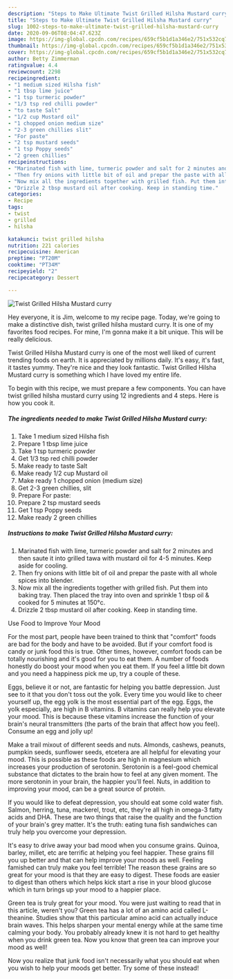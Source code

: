 ```yaml
---
description: "Steps to Make Ultimate Twist Grilled Hilsha Mustard curry"
title: "Steps to Make Ultimate Twist Grilled Hilsha Mustard curry"
slug: 1002-steps-to-make-ultimate-twist-grilled-hilsha-mustard-curry
date: 2020-09-06T08:04:47.623Z
image: https://img-global.cpcdn.com/recipes/659cf5b1d1a346e2/751x532cq70/twist-grilled-hilsha-mustard-curry-recipe-main-photo.jpg
thumbnail: https://img-global.cpcdn.com/recipes/659cf5b1d1a346e2/751x532cq70/twist-grilled-hilsha-mustard-curry-recipe-main-photo.jpg
cover: https://img-global.cpcdn.com/recipes/659cf5b1d1a346e2/751x532cq70/twist-grilled-hilsha-mustard-curry-recipe-main-photo.jpg
author: Betty Zimmerman
ratingvalue: 4.4
reviewcount: 2298
recipeingredient:
- "1 medium sized Hilsha fish"
- "1 tbsp lime juice"
- "1 tsp turmeric powder"
- "1/3 tsp red chilli powder"
- "to taste Salt"
- "1/2 cup Mustard oil"
- "1 chopped onion medium size"
- "2-3 green chillies slit"
- "For paste"
- "2 tsp mustard seeds"
- "1 tsp Poppy seeds"
- "2 green chillies"
recipeinstructions:
- "Marinated fish with lime, turmeric powder and salt for 2 minutes and then saute it into grilled tawa with mustard oil for 4-5 minutes. Keep aside for cooling."
- "Then fry onions with little bit of oil and prepar the paste with all whole spices into blender."
- "Now mix all the ingredients together with grilled fish. Put them into baking tray. Then placed the tray into oven and sprinkle 1 tbsp oil &amp; cooked for 5 minutes at 150°c."
- "Drizzle 2 tbsp mustard oil after cooking. Keep in standing time."
categories:
- Recipe
tags:
- twist
- grilled
- hilsha

katakunci: twist grilled hilsha 
nutrition: 221 calories
recipecuisine: American
preptime: "PT20M"
cooktime: "PT34M"
recipeyield: "2"
recipecategory: Dessert

---
```



![Twist Grilled Hilsha Mustard curry](https://img-global.cpcdn.com/recipes/659cf5b1d1a346e2/751x532cq70/twist-grilled-hilsha-mustard-curry-recipe-main-photo.jpg)

Hey everyone, it is Jim, welcome to my recipe page. Today, we're going to make a distinctive dish, twist grilled hilsha mustard curry. It is one of my favorites food recipes. For mine, I'm gonna make it a bit unique. This will be really delicious.

Twist Grilled Hilsha Mustard curry is one of the most well liked of current trending foods on earth. It is appreciated by millions daily. It's easy, it's fast, it tastes yummy. They're nice and they look fantastic. Twist Grilled Hilsha Mustard curry is something which I have loved my entire life.




To begin with this recipe, we must prepare a few components. You can have twist grilled hilsha mustard curry using 12 ingredients and 4 steps. Here is how you cook it.

<!--inarticleads1-->

##### The ingredients needed to make Twist Grilled Hilsha Mustard curry:

1. Take 1 medium sized Hilsha fish
1. Prepare 1 tbsp lime juice
1. Take 1 tsp turmeric powder
1. Get 1/3 tsp red chilli powder
1. Make ready to taste Salt
1. Make ready 1/2 cup Mustard oil
1. Make ready 1 chopped onion (medium size)
1. Get 2-3 green chillies, slit
1. Prepare For paste:
1. Prepare 2 tsp mustard seeds
1. Get 1 tsp Poppy seeds
1. Make ready 2 green chillies




<!--inarticleads2-->

##### Instructions to make Twist Grilled Hilsha Mustard curry:

1. Marinated fish with lime, turmeric powder and salt for 2 minutes and then saute it into grilled tawa with mustard oil for 4-5 minutes. Keep aside for cooling.
1. Then fry onions with little bit of oil and prepar the paste with all whole spices into blender.
1. Now mix all the ingredients together with grilled fish. Put them into baking tray. Then placed the tray into oven and sprinkle 1 tbsp oil &amp; cooked for 5 minutes at 150°c.
1. Drizzle 2 tbsp mustard oil after cooking. Keep in standing time.




Use Food to Improve Your Mood


For the most part, people have been trained to think that "comfort" foods are bad for the body and have to be avoided. But if your comfort food is candy or junk food this is true. Other times, however, comfort foods can be totally nourishing and it's good for you to eat them. A number of foods honestly do boost your mood when you eat them. If you feel a little bit down and you need a happiness pick me up, try a couple of these.

Eggs, believe it or not, are fantastic for helping you battle depression. Just see to it that you don't toss out the yolk. Every time you would like to cheer yourself up, the egg yolk is the most essential part of the egg. Eggs, the yolk especially, are high in B vitamins. B vitamins can really help you elevate your mood. This is because these vitamins increase the function of your brain's neural transmitters (the parts of the brain that affect how you feel). Consume an egg and jolly up!

Make a trail mixout of different seeds and nuts. Almonds, cashews, peanuts, pumpkin seeds, sunflower seeds, etcetera are all helpful for elevating your mood. This is possible as these foods are high in magnesium which increases your production of serotonin. Serotonin is a feel-good chemical substance that dictates to the brain how to feel at any given moment. The more serotonin in your brain, the happier you'll feel. Nuts, in addition to improving your mood, can be a great source of protein.

If you would like to defeat depression, you should eat some cold water fish. Salmon, herring, tuna, mackerel, trout, etc, they're all high in omega-3 fatty acids and DHA. These are two things that raise the quality and the function of your brain's grey matter. It's the truth: eating tuna fish sandwiches can truly help you overcome your depression. 

It's easy to drive away your bad mood when you consume grains. Quinoa, barley, millet, etc are terrific at helping you feel happier. These grains fill you up better and that can help improve your moods as well. Feeling famished can truly make you feel terrible! The reason these grains are so great for your mood is that they are easy to digest. These foods are easier to digest than others which helps kick start a rise in your blood glucose which in turn brings up your mood to a happier place.

Green tea is truly great for your mood. You were just waiting to read that in this article, weren't you? Green tea has a lot of an amino acid called L-theanine. Studies show that this particular amino acid can actually induce brain waves. This helps sharpen your mental energy while at the same time calming your body. You probably already knew it is not hard to get healthy when you drink green tea. Now you know that green tea can improve your mood as well!

Now you realize that junk food isn't necessarily what you should eat when you wish to help your moods get better. Try some of these instead!

